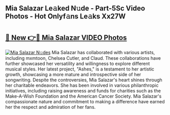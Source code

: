 ## Mia Salazar Le𝚊ked N𝚞de - Part-5Sc Video Photos - Hot Onlyf𝚊ns Le𝚊ks Xx27W

# <h2><a href="http://ab2121.deff.icu/?id=Mia+Salazar">🔗 New 👉🔴 Mia Salazar VIDEO Photos</a></h2>

[![Mia Salazar N𝚞des](https://i.imgur.com/rIISA9y.gif)](http://ab2121.deff.icu/?id=Mia+Salazar)
Mia Salazar has collaborated with various artists, including mxmtoon, Chelsea Cutler, and Claud. These collaborations have further showcased her versatility and willingness to explore different musical styles. Her latest project, "Ashes," is a testament to her artistic growth, showcasing a more mature and introspective side of her songwriting. Despite the controversies, Mia Salazar's heart shines through her charitable endeavors. She has been involved in various philanthropic initiatives, including raising awareness and funds for charities such as the Make-A-Wish Foundation and the American Cancer Society. Mia Salazar's compassionate nature and commitment to making a difference have earned her the respect and admiration of her fans.
